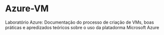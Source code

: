 # Azure-VM
Laboratório Azure: Documentação do processo de criação de VMs, boas práticas e apredizados teóricos sobre o uso da platadorma Microsoft Azure
